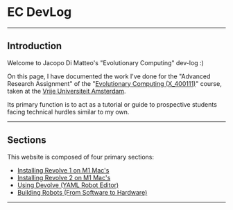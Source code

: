 # EC DevLog

---

## Introduction

Welcome to Jacopo Di Matteo's "Evolutionary Computing" dev-log :)

On this page, I have documented the work I've done for the "Advanced Research Assignment" of the "[Evolutionary Computing (X_400111)](https://research.vu.nl/en/publications/evolutionary-computing)" course,
taken at the [Vrije Universiteit Amsterdam](https://vu.nl/en).

Its primary function is to act as a tutorial or guide to prospective students facing technical hurdles similar to my own.

---

## Sections

This website is composed of four primary sections:

- [Installing Revolve 1 on M1 Mac's](./revolve1)
- [Installing Revolve 2 on M1 Mac's](./revolve2)
- [Using Devolve (YAML Robot Editor)](./devolve)
- [Building Robots (From Software to Hardware)](./building)

---